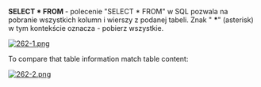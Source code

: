 


  
**SELECT \* FROM <table-name>** - polecenie "SELECT \* FROM" w SQL pozwala na pobranie wszystkich kolumn i wierszy z podanej tabeli. Znak " **\***" (asterisk) w tym kontekście oznacza - pobierz wszystkie.  
  
[![262-1.png](262-1.png)](image.png)  
  
To compare that table information match table content:  
  
[![262-2.png](262-2.png)](image)  
  
  
  
  
  
